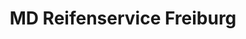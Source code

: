 ---
title: "MD Reifenservice Freiburg"
url: /freiburg-im-breisgau/md-reifenservice-freiburg/
shop: Reifen
---